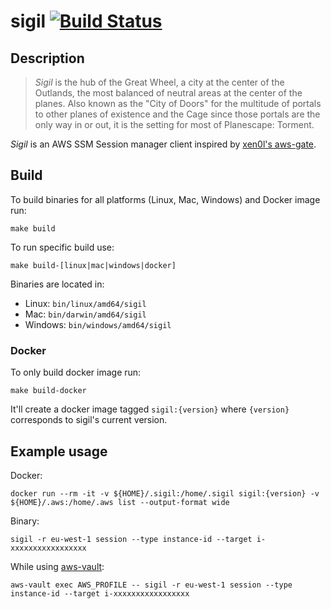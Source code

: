 # sigil [![Build Status](https://cloud.drone.io/api/badges/danmx/sigil/status.svg)](https://cloud.drone.io/danmx/sigil)

## Description

> *Sigil* is the hub of the Great Wheel, a city at the center of the Outlands, the most balanced of neutral areas at the center of the planes. Also known as the "City of Doors" for the multitude of portals to other planes of existence and the Cage since those portals are the only way in or out, it is the setting for most of Planescape: Torment.

*Sigil* is an AWS SSM Session manager client inspired by [xen0l's aws-gate](https://github.com/xen0l/aws-gate).

## Build

To build binaries for all platforms (Linux, Mac, Windows) and Docker image run:

```console
make build
```

To run specific build use:

```console
make build-[linux|mac|windows|docker]
```

Binaries are located in:

- Linux: `bin/linux/amd64/sigil`
- Mac: `bin/darwin/amd64/sigil`
- Windows: `bin/windows/amd64/sigil`

### Docker

To only build docker image run:

```console
make build-docker
```

It'll create a docker image tagged `sigil:{version}` where `{version}` corresponds to sigil's current version.

## Example usage

Docker:

```console
docker run --rm -it -v ${HOME}/.sigil:/home/.sigil sigil:{version} -v ${HOME}/.aws:/home/.aws list --output-format wide
```

Binary:

```console
sigil -r eu-west-1 session --type instance-id --target i-xxxxxxxxxxxxxxxxx
```

While using [aws-vault](https://github.com/99designs/aws-vault):

```console
aws-vault exec AWS_PROFILE -- sigil -r eu-west-1 session --type instance-id --target i-xxxxxxxxxxxxxxxxx
```
